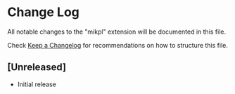 # Change Log

All notable changes to the "mikpl" extension will be documented in this file.

Check [Keep a Changelog](http://keepachangelog.com/) for recommendations on how to structure this file.

## [Unreleased]

- Initial release
